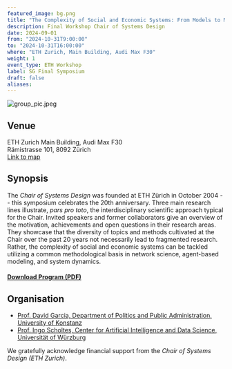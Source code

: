 ```yaml
---
featured_image: bg.png
title: "The Complexity of Social and Economic Systems: From Models to Measures" 
description: Final Workshop Chair of Systems Design 
date: 2024-09-01
from: "2024-10-31T9:00:00"
to: "2024-10-31T16:00:00"
where: "ETH Zurich, Main Building, Audi Max F30"
weight: 1
event_type: ETH Workshop
label: SG Final Symposium
draft: false
aliases:
---
```


![group_pic.jpeg](group_pic.jpeg)

## Venue

ETH Zurich Main Building, Audi Max F30 <br>
Rämistrasse 101, 8092 Zürich</br>
[Link to map](https://maps.app.goo.gl/XXX)


## Synopsis

The *Chair of Systems Design* was founded  at ETH Zürich in
October 2004 -- 
this symposium celebrates the 20th anniversary. 
Three main research lines illustrate, *pars pro toto*,
the interdisciplinary scientific approach typical
for the Chair. 
Invited speakers and former collaborators give an overview
of the motivation, achievements and open questions 
in their research areas. They showcase that the
diversity of topics and methods cultivated at the Chair
over the past 20 years not necessarily lead to fragmented
research. Rather, the complexity of social and economic
systems can be tackled utilizing a common methodological basis in
network science, agent-based modeling, and system dynamics.


#### [Download Program  (PDF)](SG-Workshop.pdf)


## Organisation

- [Prof. David Garcia, Department of Politics and Public Administration, University of Konstanz](https://dgarcia.eu/curriculum-vitae/)
- [Prof. Ingo Scholtes,  Center for Artificial Intelligence
  and Data Science, Universität of Würzburg](https://www.ingoscholtes.net/)


We gratefully acknowledge 
financial support from the *Chair of Systems Design (ETH Zurich)*.
